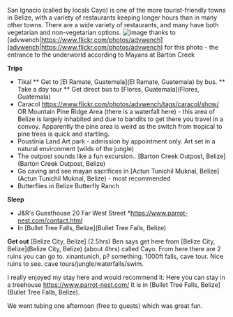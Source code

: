 San Ignacio (called by locals Cayo) is one of the more tourist-friendly towns in Belize, with a variety of restaurants keeping longer hours than in many other towns. There are a wide variety of restaurants, and many have both vegetarian and non-vegetarian options.
![image](https://farm4.static.flickr.com/3187/2885967439_542d952b82.jpg)
thanks to [advwench|https://www.flickr.com/photos/advwench](advwench|https://www.flickr.com/photos/advwench) for this photo -  the entrance to the underworld according to Mayans at Barton Creek

**Trips**
* Tikal
** Get to [El Ramate, Guatemala](El Ramate, Guatemala) by bus. 
** Take a day tour
** Get direct bus to [Flores, Guatemala](Flores, Guatemala)
*  Caracol https://www.flickr.com/photos/advwench/tags/caracol/show/ OR Mountain Pine Ridge Area (there is a waterfall here) - this area of Belize is largely inhabited and due to bandits to get there you travel in a convoy. Apparently the pine area is weird as the switch from tropical to pine trees is quick and startling.
* Poustinia Land Art park - admission by appointment only. Art set in a natural environment (wilds of the jungle)
* The outpost sounds like a fun excursion.. [Barton Creek Outpost, Belize](Barton Creek Outpost, Belize)
* Go caving and see mayan sacrifices in [Actun Tunichil Muknal, Belize](Actun Tunichil Muknal, Belize) - most recommended
* Butterflies in Belize Butterfly Ranch

**Sleep**
* J&R's Guesthouse
20 Far West Street
*https://www.parrot-nest.com/contact.html
* In [Bullet Tree Falls, Belize](Bullet Tree Falls, Belize)

**Get out**
[Belize City, Belize] (2.5hrs)
Ben says get here from [Belize City, Belize](Belize City, Belize) (about 4hrs) called Cayo.
From here there are 2 ruins you can go to. xinantunich, p? something. 1000ft falls, cave tour. Nice ruins to see. cave tours/jungle/waterfalls/swim. 


I really enjoyed my stay here and would recommend it: 
Here you can stay in a treehouse https://www.parrot-nest.com/
It is in [Bullet Tree Falls, Belize](Bullet Tree Falls, Belize).

We went tubing one afternoon (free to guests) which was great fun.


